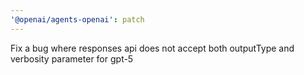```yaml
---
'@openai/agents-openai': patch
---
```


Fix a bug where responses api does not accept both outputType and verbosity parameter for gpt-5
